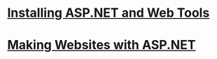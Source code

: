 # [Installing ASP.NET and Web Tools](installing-aspnet-and-web-tools.md)
# [Making Websites with ASP.NET](making-websites-with-aspnet.md)
